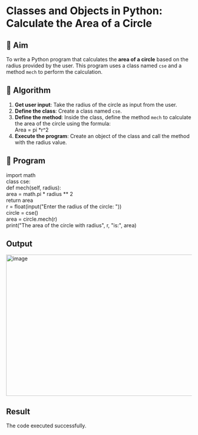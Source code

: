 # Classes and Objects in Python: Calculate the Area of a Circle

## 🎯 Aim
To write a Python program that calculates the **area of a circle** based on the radius provided by the user. This program uses a class named `cse` and a method `mech` to perform the calculation.

## 🧠 Algorithm
1. **Get user input**: Take the radius of the circle as input from the user.
2. **Define the class**: Create a class named `cse`.
3. **Define the method**: Inside the class, define the method `mech` to calculate the area of the circle using the formula:  
   Area = pi *r^2 
4. **Execute the program**: Create an object of the class and call the method with the radius value.

## 🧾 Program
import math<br>
class cse:<br>
    def mech(self, radius):<br>
        area = math.pi * radius ** 2<br>
        return area<br>
r = float(input("Enter the radius of the circle: "))<br>
circle = cse()<br>
area = circle.mech(r)<br>
print("The area of the circle with radius", r, "is:", area)<br>


## Output
<img width="1428" height="383" alt="image" src="https://github.com/user-attachments/assets/10ac57eb-4009-46e4-9176-5bd51291019c" />

## Result
The code executed successfully.
